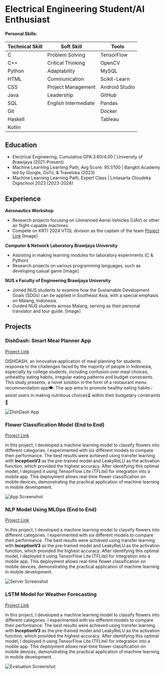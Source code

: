 # Electrical Engineering Student/AI Enthusiast

#### Personal Skills:
| Technical Skill | Soft Skill | Tools |
| -----------     | -----------| ----------- | 
| C | Problem Solving |TensorFlow|
| C++ |Critical Thinking|OpenCV|
| Python |Adaptability|MySQL|
| HTML |Communication|Scikit-Learn|
| CSS |Project Management|Android Studio|
| Java |Leadership|GitHub|
| SQL |English Intermediate|Pandas|
| Git | |Docker|
| Haskell |  |Tableau|
| Kotlin |  | |

## Education
- Electrical Engineering, Cumulative GPA:3.60/4.00 	| University of Brawijaya (2021-Present)	 			        		
- Machine Learning Learning Path, Avg Score: 95.1/100 | Bangkit Academy led by Google, GoTo, & Traveloka (2023)
- Machine Learning Learning Path, Expert Class | Lintasarta Cloudeka Digischool 2023 (2023-2024)

## Experience
**Aeronautics Workshop**
- Research projects focusing on Unmanned Aerial Vehicles (UAV) or other air flight-capable machines
- Compete on KRTI 2024 VTOL division as the captain of the team
[Project Link]()
[Image]

**Computer & Network Laboratory Brawijaya University**
- Assisting in making learning modules for laboratory experiments (C & Python)
- Research projects on various programming languages, such as developing casual game
[Image]

**NUS x Faculty of Engineering Brawijaya University**
- Joined NUS students to examine how the Sustainable Development Goals (SDGs) can be applied in Southeast Asia, with a special emphasis on Malang, Indonesia.
- Guided NUS students across Malang, serving as their personal translator and tour guide.
[Image]

## Projects
### DishDash: Smart Meal Planner App
[Project Link]()

DISHDASH, an innovative application of meal planning for students response to the challenges faced by the majority of people in Indonesia, especially by college students, including confusion over meal choices, unhealthy eating habits, irregular eating patterns and budget constraints. This study presents, a novel solution in the form of a restaurant menu recommendation app🍽. The app aims to promote healthy eating habits💡assist users in making nutritious choices⏳ within their budgetary constraints💸

![DishDash App](/assets/img/dishdash_app.jpeg)

### Flower Classification Model (End to End)
[Project Link]()

In this project, I developed a machine learning model to classify flowers into different categories. I experimented with six different models to compare their performance. The best results were achieved using transfer learning with **InceptionV3** as the pre-trained model and LeakyReLU as the activation function, which provided the highest accuracy. After identifying this optimal model, I deployed it using TensorFlow Lite (TFLite) for integration into a mobile app. This deployment allows real-time flower classification on mobile devices, demonstrating the practical application of machine learning in mobile development.

![App Screenshot](/assets/img/flower_app.jpeg)

### NLP Model Using MLOps (End to End)
[Project Link]()

In this project, I developed a machine learning model to classify flowers into different categories. I experimented with six different models to compare their performance. The best results were achieved using transfer learning with **InceptionV3** as the pre-trained model and LeakyReLU as the activation function, which provided the highest accuracy. After identifying this optimal model, I deployed it using TensorFlow Lite (TFLite) for integration into a mobile app. This deployment allows real-time flower classification on mobile devices, demonstrating the practical application of machine learning in mobile development.

![Server Screenshot](/assets/img/flower_app.jpeg)

### LSTM Model for Weather Forecasting
[Project Link]()

In this project, I developed a machine learning model to classify flowers into different categories. I experimented with six different models to compare their performance. The best results were achieved using transfer learning with **InceptionV3** as the pre-trained model and LeakyReLU as the activation function, which provided the highest accuracy. After identifying this optimal model, I deployed it using TensorFlow Lite (TFLite) for integration into a mobile app. This deployment allows real-time flower classification on mobile devices, demonstrating the practical application of machine learning in mobile development.

![Evaluation Screenshot](/assets/img/flower_app.jpeg)


